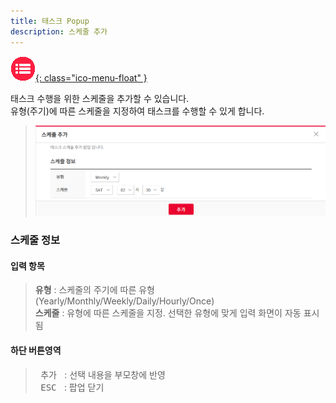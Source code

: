 ```yaml
---
title: 태스크 Popup
description: 스케줄 추가
---
```


<link rel="stylesheet" type="text/css" href="../css/opme.css">

<!-- Defined -->
[popup-schedule]: img/popup-schedule.png

<!-- Floating Menu -->
[menu]: index.html "목차"
[ico-menu]: img/icon/ico-menu.png
[![목차][ico-menu]{: class="ico-menu-float" }][menu]


태스크 수행을 위한 스케줄을 추가할 수 있습니다.  
유형(주기)에 따른 스케줄을 지정하여 태스크를 수행할 수 있게 합니다.

>![스케줄추가][popup-schedule]

### 스케줄 정보

#### 입력 항목
> **유형** : 스케줄의 주기에 따른 유형(Yearly/Monthly/Weekly/Daily/Hourly/Once)  
> **스케줄** : 유형에 따른 스케줄을 지정. 선택한 유형에 맞게 입력 화면이 자동 표시됨
 
#### 하단 버튼영역
> <kbd class="btn-red">&nbsp;추가&nbsp;</kbd> : 선택 내용을 부모창에 반영  
> <kbd class="btn-gray">&nbsp;ESC&nbsp;</kbd> : 팝업 닫기  
